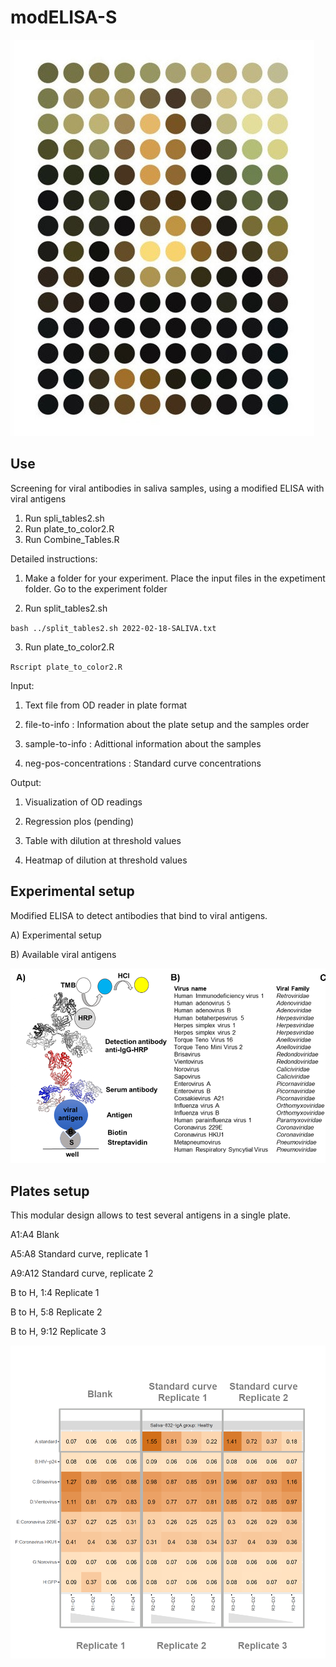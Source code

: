 # modELISA-S

![monalisadots!](monalisa-in-140dots.jpg)

## Use 

Screening for viral antibodies in saliva samples, using a modified ELISA with viral antigens


1. Run spli_tables2.sh 
2. Run plate_to_color2.R
3. Run Combine_Tables.R

Detailed instructions:

1) Make a folder for your experiment. Place the input files in the expetiment folder. Go to the experiment folder

2) Run split_tables2.sh

`bash ../split_tables2.sh 2022-02-18-SALIVA.txt `

3) Run plate_to_color2.R

`Rscript plate_to_color2.R`

Input:

1. Text file from OD reader in plate format

2. file-to-info : Information about the plate setup and the samples order

3. sample-to-info : Adittional information about the samples

4. neg-pos-concentrations : Standard curve concentrations


Output: 

1. Visualization of OD readings

2. Regression plos (pending)

3. Table with dilution at threshold values

4. Heatmap of dilution at threshold values

## Experimental setup

Modified ELISA to detect antibodies that bind to viral antigens. 

A) Experimental setup

B) Available viral antigens

![experiment!](experiment-image.png)

## Plates setup 

This modular design allows to test several antigens in a single plate.

A1:A4 Blank

A5:A8 Standard curve, replicate 1

A9:A12 Standard curve, replicate 2

B to H, 1:4 Replicate 1

B to H, 5:8 Replicate 2

B to H, 9:12 Replicate 3

![plates!](plate-setup.png)
